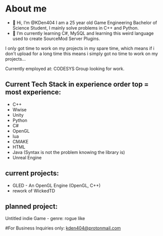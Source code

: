 # About me
- 👋 Hi, I’m @KDen404
I am a 25 year old Game Engineering Bachelor of Science Student, I mainly solve problems in C++ and Python.
- 🌱 I’m currently learning C#, MySQL and learning this weird language used to create SourceMod Server Plugins.

I only got time to work on my projects in my spare time, which means if i don't upload for a long time this means i simply got no time to work on my projects...

Currently employed at: CODESYS Group
looking for work.

## Current Tech Stack in experience order top = most experience:
- C++
- Wwise
- Unity
- Python
- C#
- OpenGL
- lua
- CMAKE
- HTML
- Java (Syntax is not the problem knowing the library is)
- Unreal Engine





## current projects:
- GLED - An OpenGL Engine (OpenGL, C++)
- rework of WickedTD

## planned project:
Untitled indie Game - genre: rogue like



#For Business Inquiries only: kden404@protonmail.com

<!---
KDen404/KDen404 is a ✨ special ✨ repository because its `README.md` (this file) appears on your GitHub profile.
You can click the Preview link to take a look at your changes.
--->
